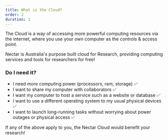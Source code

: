 ```yaml
---
title: What is the Cloud?
order: 2
duration: 1
---
```


The Cloud is a way of accessing more powerful computing resources via the internet, where you use your own computer as the controls & access point.

Nectar is Australia's purpose built cloud for Research, providing computing services and tools for researchers for free!

### Do I need it?
- I need more computing power (processors, ram, storage)  ✅
- I want to share my computer with collaborators  ✅
- I want my computer to host a service such as a website or database ✅
- I want to use a different operating system to my usual physical devices ✅
- I want to launch long-running tasks without worrying about power outages or physical access ✅

If any of the above apply to you, the Nectar Cloud would benefit your research!